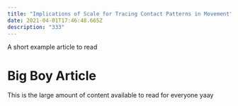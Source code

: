 ```yaml
---
title: "Implications of Scale for Tracing Contact Patterns in Movement"
date: 2021-04-01T17:46:48.665Z
description: "333"
---
```


A short example article to read

<!--more-->

# Big Boy Article
This is the large amount of content available to read for everyone yaay

